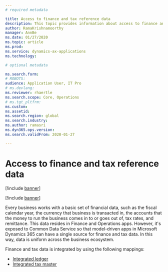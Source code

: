 ```yaml
---
# required metadata

title: Access to finance and tax reference data
description: This topic provides information about access to finance and tax reference data.
author: RamaKrishnamoorthy
manager: AnnBe
ms.date: 01/27/2020
ms.topic: article
ms.prod: 
ms.service: dynamics-ax-applications
ms.technology: 

# optional metadata

ms.search.form: 
# ROBOTS: 
audience: Application User, IT Pro
# ms.devlang: 
ms.reviewer: rhaertle
ms.search.scope: Core, Operations
# ms.tgt_pltfrm: 
ms.custom: 
ms.assetid: 
ms.search.region: global
ms.search.industry: 
ms.author: ramasri
ms.dyn365.ops.version: 
ms.search.validFrom: 2020-01-27

---
```


# Access to finance and tax reference data

[!include [banner](../../includes/banner.md)]

[!include [banner](../../includes/preview-banner.md)]

Every business works with a basic set of financial data, such as the fiscal calendar year, the currency that business is transacted in, the accounts that the money to run the business comes in to or goes out of, tax rates, and remittance. This data resides in Finance and Operations apps. However, it's exposed to Common Data Service so that model-driven apps in Microsoft Dynamics 365 can have a single source for finance and tax data. In this way, data is uniform across the business ecosystem. 

Finance and tax data is integrated by using the following mappings:

+ [Integrated ledger](ledger-mapping.md)
+ [Integrated tax master](tax-mapping.md)
